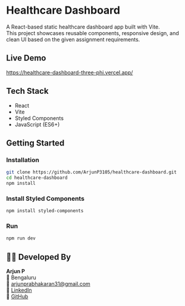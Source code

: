 # Healthcare Dashboard

A React-based static healthcare dashboard app built with Vite.  
This project showcases reusable components, responsive design, and clean UI based on the given assignment requirements.

## Live Demo

https://healthcare-dashboard-three-phi.vercel.app/

## Tech Stack

- React
- Vite
- Styled Components
- JavaScript (ES6+)

## Getting Started

### Installation

```bash
git clone https://github.com/ArjunP3105/healthcare-dashboard.git
cd healthcare-dashboard
npm install
```

### Install Styled Components

```bash
npm install styled-components
```

### Run

```bash
npm run dev
```

## 👨‍💻 Developed By

**Arjun P**  
📍 Bengaluru  
📧 [arjunprabhakaran31@gmail.com](mailto:arjunprabhakaran31@gmail.com)  
🔗 [LinkedIn](https://www.linkedin.com/in/arjun-p-810a96318)  
🔗 [GitHub](https://github.com/ArjunP3105)
